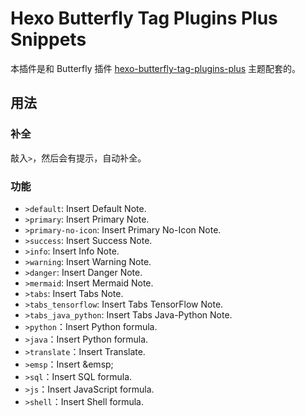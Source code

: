# Hexo Butterfly Tag Plugins Plus Snippets

本插件是和 Butterfly 插件 [hexo-butterfly-tag-plugins-plus](https://akilar.top/posts/615e2dec/) 主题配套的。

## 用法

### 补全

敲入`>`，然后会有提示，自动补全。

### 功能

- `>default`: Insert Default Note.
- `>primary`: Insert Primary Note.
- `>primary-no-icon`: Insert Primary No-Icon Note.
- `>success`: Insert Success Note.
- `>info`: Insert Info Note.
- `>warning`: Insert Warning Note.
- `>danger`: Insert Danger Note.
- `>mermaid`: Insert Mermaid Note.
- `>tabs`: Insert Tabs Note.
- `>tabs_tensorflow`: Insert Tabs TensorFlow Note.
- `>tabs_java_python`: Insert Tabs Java-Python Note.
- `>python`：Insert Python formula.
- `>java`：Insert Python formula.
- `>translate`：Insert Translate.
- `>emsp`：Insert \&emsp;
- `>sql`：Insert SQL formula.
- `>js`：Insert JavaScript formula.
- `>shell`：Insert Shell formula.
